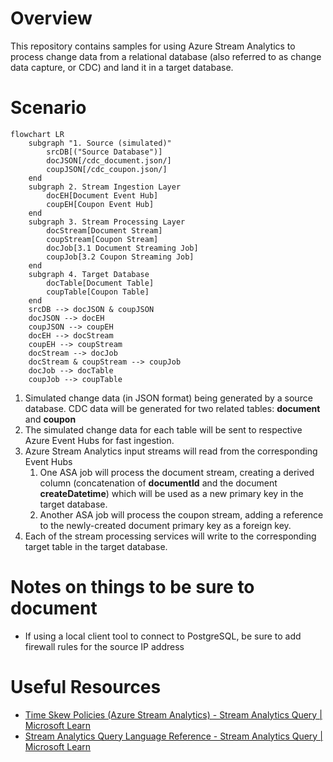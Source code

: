 # Overview

This repository contains samples for using Azure Stream Analytics to process change data from a relational database (also referred to as change data capture, or CDC) and land it in a target database.
# Scenario

```mermaid
flowchart LR
    subgraph "1. Source (simulated)"
        srcDB[("Source Database")]
        docJSON[/cdc_document.json/]
        coupJSON[/cdc_coupon.json/]
    end
    subgraph 2. Stream Ingestion Layer
        docEH[Document Event Hub]
        coupEH[Coupon Event Hub]
    end
    subgraph 3. Stream Processing Layer
        docStream[Document Stream]
        coupStream[Coupon Stream]
        docJob[3.1 Document Streaming Job]
        coupJob[3.2 Coupon Streaming Job]  
    end
    subgraph 4. Target Database
        docTable[Document Table]
        coupTable[Coupon Table]
    end
    srcDB --> docJSON & coupJSON
    docJSON --> docEH
    coupJSON --> coupEH
    docEH --> docStream
    coupEH --> coupStream
    docStream --> docJob
    docStream & coupStream --> coupJob
    docJob --> docTable
    coupJob --> coupTable
```

1. Simulated change data (in JSON format) being generated by a source database. CDC data will be generated for two related tables: **document** and **coupon**
2. The simulated change data for each table will be sent to respective Azure Event Hubs for fast ingestion.
3. Azure Stream Analytics input streams will read from the corresponding Event Hubs
    1. One ASA job will process the document stream, creating a derived column (concatenation of **documentId** and the document **createDatetime**) which will be used as a new primary key in the target database.
    2. Another ASA job will process the coupon stream, adding a reference to the newly-created document primary key as a foreign key.
4. Each of the stream processing services will write to the corresponding target table in the target database.

# Notes on things to be sure to document

- If using a local client tool to connect to PostgreSQL, be sure to add firewall rules for the source IP address

# Useful Resources

- [Time Skew Policies (Azure Stream Analytics) - Stream Analytics Query | Microsoft Learn](https://learn.microsoft.com/en-us/stream-analytics-query/time-skew-policies-azure-stream-analytics)
- [Stream Analytics Query Language Reference - Stream Analytics Query | Microsoft Learn](https://learn.microsoft.com/en-us/stream-analytics-query/stream-analytics-query-language-reference)